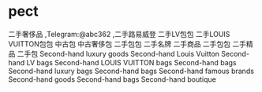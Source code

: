 # pect
二手奢侈品 ,Telegram:@abc362 ,二手路易威登 二手LV包包 二手LOUIS VUITTON包包 中古包 中古奢侈包 二手包包 二手名牌 二手商品 二手包包 二手精品 二手包 Second-hand luxury goods Second-hand Louis Vuitton Second-hand LV bags Second-hand LOUIS VUITTON bags Second-hand bags Second-hand luxury bags Second-hand bags Second-hand famous brands Second-hand goods Second-hand bags Second-hand boutique
